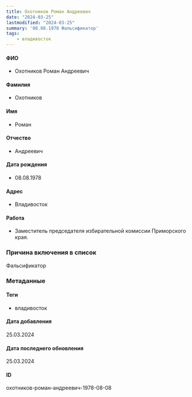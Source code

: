```yaml
---
title: Охотников Роман Андреевич
date: "2024-03-25"
lastmodified: "2024-03-25"
summary: '08.08.1978 Фальсификатор'
tags: 
    - владивосток
---
```

<!--# pp2-->
<!--## Фигурант-->
<!--### Личные данные-->
#### ФИО
- Охотников Роман Андреевич
#### Фамилия
- Охотников
#### Имя
- Роман
#### Отчество
- Андреевич
#### Дата рождения
- 08.08.1978
#### Адрес
- Владивосток
#### Работа
- Заместитель председателя избирательной комиссии Приморского края.
### Причина включения в список
Фальсификатор
### Метаданные
#### Теги
- владивосток
#### Дата добавления
25.03.2024
#### Дата последнего обновления
25.03.2024
#### ID
охотников-роман-андреевич-1978-08-08
<!--## END;-->
